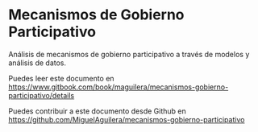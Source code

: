 Mecanismos de Gobierno Participativo
=======

Análisis de mecanismos de gobierno participativo a través de modelos y análisis de datos.

Puedes leer este documento en https://www.gitbook.com/book/maguilera/mecanismos-gobierno-participativo/details

Puedes contribuir a este documento desde Github en https://github.com/MiguelAguilera/mecanismos-gobierno-participativo

